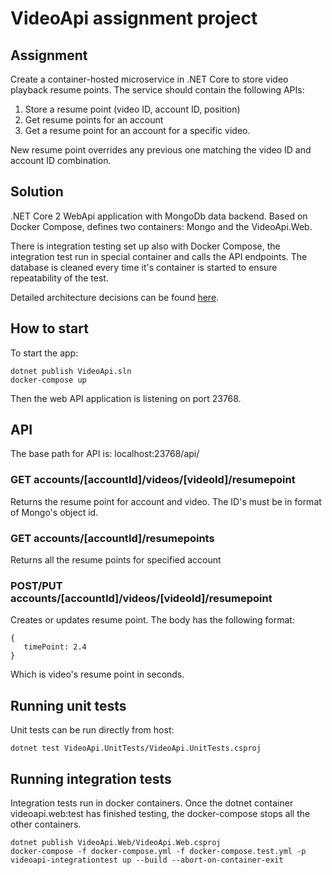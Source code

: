 ﻿# VideoApi assignment project

## Assignment
Create a container-hosted microservice in .NET Core to store video playback resume points. The service should contain the following APIs:

1. Store a resume point (video ID, account ID, position)
2. Get resume points for an account 
3. Get a resume point for an account for a specific video.

New resume point overrides any previous one matching the video ID and account ID combination.

## Solution

.NET Core 2 WebApi application with MongoDb data backend. Based on Docker Compose, defines two containers: Mongo and the VideoApi.Web.

There is integration testing set up also with Docker Compose, the integration test run in special container and calls the API endpoints. The database is cleaned every time it's container is started to ensure repeatability of the test.

Detailed architecture decisions can be found [here](architecture.md).

## How to start
To start the app:
```
dotnet publish VideoApi.sln
docker-compose up
```
Then the web API application is listening on port 23768.

## API
The base path for API is: localhost:23768/api/
### GET accounts/[accountId]/videos/[videoId]/resumepoint
Returns the resume point for account and video. The ID's must be in format of Mongo's object id.
### GET accounts/[accountId]/resumepoints
Returns all the resume points for specified account
### POST/PUT accounts/[accountId]/videos/[videoId]/resumepoint
Creates or updates resume point. The body has the following format:
```
{
   timePoint: 2.4
}
```
Which is video's resume point in seconds.

## Running unit tests
Unit tests can be run directly from host:
```
dotnet test VideoApi.UnitTests/VideoApi.UnitTests.csproj
```

## Running integration tests
Integration tests run in docker containers.
Once the dotnet container videoapi.web:test has finished testing, the docker-compose stops all the other containers.
```
dotnet publish VideoApi.Web/VideoApi.Web.csproj
docker-compose -f docker-compose.yml -f docker-compose.test.yml -p videoapi-integrationtest up --build --abort-on-container-exit
```

